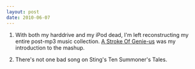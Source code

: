 ```yaml
---
layout: post
date: 2010-06-07
---  
```


1. With both my harddrive and my iPod dead, I'm left reconstructing my entire post-mp3 music collection. [A Stroke Of Genie-us](https://www.youtube.com/watch?v=ShPPbT3svAw) was my introduction to the mashup.

2. There's not one bad song on Sting's Ten Summoner's Tales.
